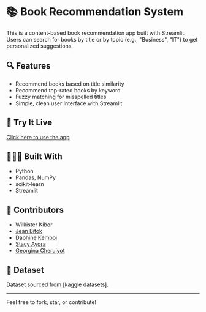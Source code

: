 # 📚 Book Recommendation System

This is a content-based book recommendation app built with Streamlit.  
Users can search for books by title or by topic (e.g., "Business", "IT") to get personalized suggestions.

## 🔍 Features
- Recommend books based on title similarity
- Recommend top-rated books by keyword
- Fuzzy matching for misspelled titles
- Simple, clean user interface with Streamlit

## 🚀 Try It Live
[Click here to use the app](https://your-app-link.streamlit.app)

## 👩🏽‍💻 Built With
- Python
- Pandas, NumPy
- scikit-learn
- Streamlit

## 👥 Contributors
- Wilkister Kibor
- [Jean Bitok](https://github.com/Jeanbitok)
- [Daphine Kemboi](https://github.com/Daph035)
- [Stacy Ayora](https://github.com/stacyayora)
- [Georgina Cheruiyot](https://github.com/GEORGY24615)

## 📂 Dataset
Dataset sourced from [kaggle datasets].

---

Feel free to fork, star, or contribute!
